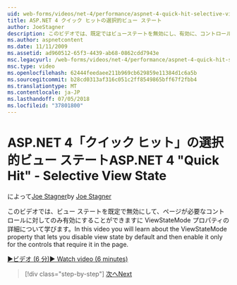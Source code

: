 ```yaml
---
uid: web-forms/videos/net-4/performance/aspnet-4-quick-hit-selective-view-state
title: ASP.NET 4 クイック ヒットの選択的ビュー ステート
author: JoeStagner
description: このビデオでは、既定ではビューステートを無効にし、有効に、コントロールに対してのみその requi することができますに ViewStateMode プロパティについて学習しています.
ms.author: aspnetcontent
ms.date: 11/11/2009
ms.assetid: ad960512-65f3-4439-ab68-0862cdd7943e
msc.legacyurl: /web-forms/videos/net-4/performance/aspnet-4-quick-hit-selective-view-state
msc.type: video
ms.openlocfilehash: 62444feedaee211b969cb629859e11384d1c6a5b
ms.sourcegitcommit: b28cd0313af316c051c2ff8549865bff67f2fbb4
ms.translationtype: MT
ms.contentlocale: ja-JP
ms.lasthandoff: 07/05/2018
ms.locfileid: "37801800"
---
```

<a name="aspnet-4-quick-hit---selective-view-state"></a><span data-ttu-id="a12e3-103">ASP.NET 4「クイック ヒット」の選択的ビュー ステート</span><span class="sxs-lookup"><span data-stu-id="a12e3-103">ASP.NET 4 "Quick Hit" - Selective View State</span></span>
====================
<span data-ttu-id="a12e3-104">によって[Joe Stagner](https://github.com/JoeStagner)</span><span class="sxs-lookup"><span data-stu-id="a12e3-104">by [Joe Stagner](https://github.com/JoeStagner)</span></span>

<span data-ttu-id="a12e3-105">このビデオでは、ビュー ステートを既定で無効にして、ページが必要なコントロールに対してのみ有効にすることができますに ViewStateMode プロパティの詳細について学びます。</span><span class="sxs-lookup"><span data-stu-id="a12e3-105">In this video you will learn about the ViewStateMode property that lets you disable view state by default and then enable it only for the controls that require it in the page.</span></span>

[<span data-ttu-id="a12e3-106">&#9654;ビデオ (6 分)</span><span class="sxs-lookup"><span data-stu-id="a12e3-106">&#9654; Watch video (6 minutes)</span></span>](https://channel9.msdn.com/Blogs/ASP-NET-Site-Videos/aspnet-4-quick-hit-selective-view-state)

> [!div class="step-by-step"]
> [<span data-ttu-id="a12e3-107">次へ</span><span class="sxs-lookup"><span data-stu-id="a12e3-107">Next</span></span>](aspnet-4-quick-hit-easy-state-compression.md)

